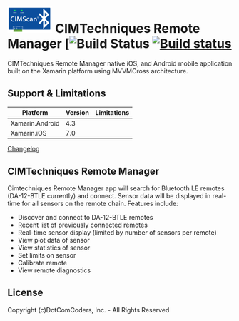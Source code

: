 # <img src="icon_small.png" /> CIMTechniques Remote Manager [![Build Status](https://www.bitrise.io/app/f3900028536998b1/status.svg?token=x3ZmH1Vdj3tqylUfgwpQGw) [![Build status](https://build.appcenter.ms/v0.1/apps/08b65a36-6f39-4f79-acf7-15f5016f1957/branches/master/badge)](https://appcenter.ms)

CIMTechniques Remote Manager native iOS, and Android mobile application built on the Xamarin platform using MVVMCross architecture.  

## Support & Limitations

| Platform  | Version | Limitations |
| ------------- | ----------- | ----------- |
| Xamarin.Android | 4.3 |  |
| Xamarin.iOS     | 7.0 |  |

[Changelog](docs/changelog.md)

## CIMTechniques Remote Manager

Cimtechniques Remote Manager app will search for Bluetooth LE remotes (DA-12-BTLE currently) and connect.  Sensor data will be displayed in real-time for all sensors on the remote chain. Features include:

- Discover and connect to DA-12-BTLE remotes
- Recent list of previously connected remotes
- Real-time sensor display (limited by number of sensors per remote)
- View plot data of sensor
- View statistics of sensor
- Set limits on sensor
- Calibrate remote
- View remote diagnostics

## License
Copyright (c)DotComCoders, Inc. - All Rights Reserved





